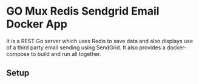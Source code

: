 # GO Mux Redis Sendgrid Email Docker App

It is a REST Go server which uses Redis to save data and also displays use of a third party email sending using SendGrid. It also provides a docker-compose to build and run all together. 

## Setup
